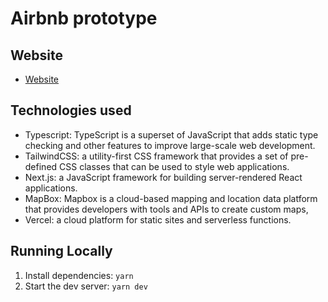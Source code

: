 # Airbnb prototype

## Website

- [Website](https://prototype-air-bnb.vercel.app/)

##  Technologies used

- Typescript: TypeScript is a superset of JavaScript that adds static type checking and other features to improve large-scale web development.
- TailwindCSS: a utility-first CSS framework that provides a set of pre-defined CSS classes that can be used to style web applications.
- Next.js: a JavaScript framework for building server-rendered React applications.
- MapBox: Mapbox is a cloud-based mapping and location data platform that provides developers with tools and APIs to create custom maps,
- Vercel: a cloud platform for static sites and serverless functions.

## Running Locally

1. Install dependencies: `yarn`
1. Start the dev server: `yarn dev`
